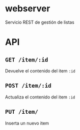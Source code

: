 # webserver

Servicio REST de gestión de listas

# API

## `GET /item/:id`

Devuelve el contenido del item `:id`

## `POST /item/:id`

Actualiza el contenido del item `:id`

## `PUT /item/`

Inserta un nuevo item
